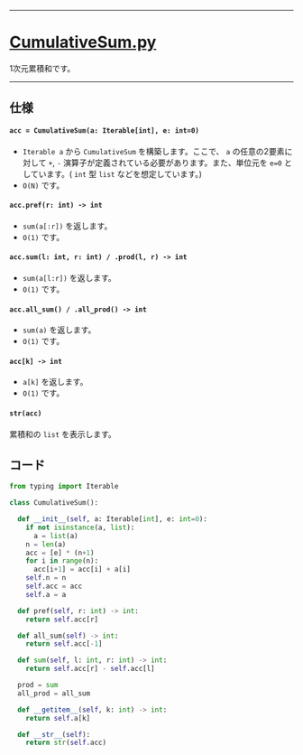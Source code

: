 ____

# [CumulativeSum.py](https://github.com/titanium-22/Library_py/blob/main/DataStructures/CumulativeSum/CumulativeSum.py)

1次元累積和です。  

_____

## 仕様

#### `acc = CumulativeSum(a: Iterable[int], e: int=0)`
- `Iterable a` から `CumulativeSum` を構築します。ここで、 `a` の任意の2要素に対して `+`, `-` 演算子が定義されている必要があります。また、単位元を `e=0` としています。( `int` 型 `list` などを想定しています。)  
- `O(N)` です。

#### `acc.pref(r: int) -> int`
- `sum(a[:r])` を返します。
- `O(1)` です。

#### `acc.sum(l: int, r: int) / .prod(l, r) -> int`
- `sum(a[l:r])` を返します。
- `O(1)` です。

#### `acc.all_sum() / .all_prod() -> int`
- `sum(a)` を返します。
- `O(1)` です。

#### `acc[k] -> int`
- `a[k]` を返します。
- `O(1)` です。

#### `str(acc)`
累積和の `list` を表示します。

## コード

```python :CumulativeSum.py
from typing import Iterable

class CumulativeSum():

  def __init__(self, a: Iterable[int], e: int=0):
    if not isinstance(a, list):
      a = list(a)
    n = len(a)
    acc = [e] * (n+1)
    for i in range(n):
      acc[i+1] = acc[i] + a[i]
    self.n = n
    self.acc = acc
    self.a = a

  def pref(self, r: int) -> int:
    return self.acc[r]

  def all_sum(self) -> int:
    return self.acc[-1]

  def sum(self, l: int, r: int) -> int:
    return self.acc[r] - self.acc[l]

  prod = sum
  all_prod = all_sum

  def __getitem__(self, k: int) -> int:
    return self.a[k]

  def __str__(self):
    return str(self.acc)

```
